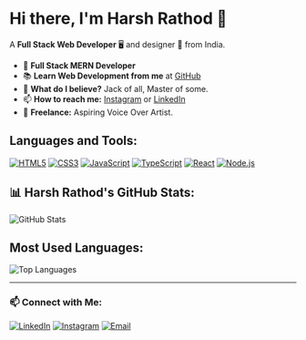 # Hi there, I'm Harsh Rathod 👋

A **Full Stack Web Developer** 🖥️ and designer 🎨 from India.

- 🌟 **Full Stack MERN Developer**
- 📚 **Learn Web Development from me** at [GitHub](https://github.com/panduthegang)
- 🤔 **What do I believe?** Jack of all, Master of some.
- 📫 **How to reach me:** [Instagram](https://www.instagram.com/harsh_rathod_303/) or [LinkedIn](https://www.linkedin.com/in/harsh-rathod-2591b0292)
- 🎤 **Freelance:** Aspiring Voice Over Artist.

## Languages and Tools:
[![HTML5](https://img.shields.io/badge/Code-HTML5-orange?style=flat-square)](#)
[![CSS3](https://img.shields.io/badge/Code-CSS3-blue?style=flat-square)](#)
[![JavaScript](https://img.shields.io/badge/Code-JavaScript-yellow?style=flat-square)](#)
[![TypeScript](https://img.shields.io/badge/Code-TypeScript-blue?style=flat-square)](#)
[![React](https://img.shields.io/badge/Framework-React-blue?style=flat-square)](#)
[![Node.js](https://img.shields.io/badge/Backend-Node.js-green?style=flat-square)](#)

## 📊 Harsh Rathod's GitHub Stats:
![GitHub Stats](https://github-readme-stats.vercel.app/api?username=panduthegang&show_icons=true&theme=dark)

## Most Used Languages:
![Top Languages](https://github-readme-stats.vercel.app/api/top-langs/?username=panduthegang&layout=compact&theme=dark)

---

### 📫 Connect with Me:
[![LinkedIn](https://img.shields.io/badge/LinkedIn-Harsh%20Rathod-blue?style=flat-square)](https://www.linkedin.com/in/harsh-rathod-2591b0292)
[![Instagram](https://img.shields.io/badge/Instagram-Harsh%20Rathod-orange?style=flat-square)](https://www.instagram.com/harsh_rathod_303/)
[![Email](https://img.shields.io/badge/Email-Harsh%20Rathod-red?style=flat-square)](mailto:harshsrathod959@gmail.com)

